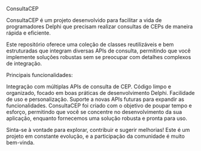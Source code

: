 ConsultaCEP

ConsultaCEP é um projeto desenvolvido para facilitar a vida de programadores Delphi que precisam realizar consultas de CEPs de maneira rápida e eficiente.

Este repositório oferece uma coleção de classes reutilizáveis e bem estruturadas que integram diversas APIs de consulta, permitindo que você implemente soluções robustas sem se preocupar com detalhes complexos de integração.

Principais funcionalidades:

Integração com múltiplas APIs de consulta de CEP.
Código limpo e organizado, focado em boas práticas de desenvolvimento Delphi.
Facilidade de uso e personalização.
Suporte a novas APIs futuras para expandir as funcionalidades.
ConsultaCEP foi criado com o objetivo de poupar tempo e esforço, permitindo que você se concentre no desenvolvimento da sua aplicação, enquanto fornecemos uma solução robusta e pronta para uso.

Sinta-se à vontade para explorar, contribuir e sugerir melhorias! Este é um projeto em constante evolução, e a participação da comunidade é muito bem-vinda.


